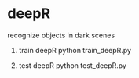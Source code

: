 # deepR
recognize objects in dark scenes

1. train deepR
python train_deepR.py

2. test deepR
python test_deepR.py
